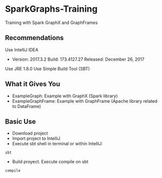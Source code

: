 # SparkGraphs-Training
Training with Spark GraphX and GraphFrames

## Recommendations
Use IntelliJ IDEA
* Version: 2017.3.2
  Build: 173.4127.27
  Released: December 26, 2017
  
Use JRE 1.8.0
Use Simple Build Tool (SBT)

## What it Gives You

* ExampleGraph: Example with GraphX (Spark library)
* ExampleGraphFrame: Example with GraphFrame (Apache library related to DataFrame)


## Basic Use

* Download project
* Import project to IntelliJ
* Execute sbt shell in terminal or within IntelliJ:

```
sbt
```
* Build proyect. Execute compile on sbt

```
compile
```
